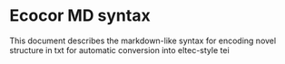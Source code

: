 # Ecocor MD syntax
This document describes the markdown-like syntax for encoding novel structure in txt for automatic conversion into eltec-style tei
